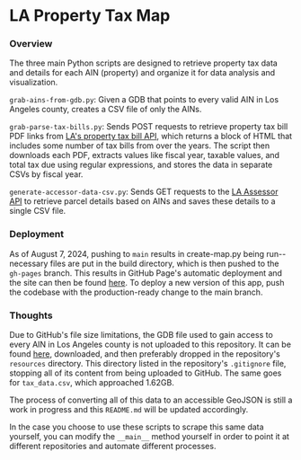 # LA Property Tax Map

### Overview
The three main Python scripts are designed to retrieve property tax data and details for each AIN (property) and organize it for data analysis and visualization.

`grab-ains-from-gdb.py`: Given a GDB that points to every valid AIN in Los Angeles county, creates a CSV file of only the AINs.

`grab-parse-tax-bills.py`: Sends POST requests to retrieve property tax bill PDF links from [LA's property tax bill API](https://ttc.lacounty.gov/secured-property-tax-results), which returns a block of HTML that includes some number of tax bills from over the years. The script then downloads each PDF, extracts values like fiscal year, taxable values, and total tax due using regular expressions, and stores the data in separate CSVs by fiscal year.

`generate-accessor-data-csv.py`: Sends GET requests to the [LA Assessor API](https://portal.assessor.lacounty.gov/) to retrieve parcel details based on AINs and saves these details to a single CSV file.

### Deployment
As of August 7, 2024, pushing to `main` results in create-map.py being run-- necessary files are put in the build directory, which is then pushed to the `gh-pages` branch. This results in GitHub Page's automatic deployment and the site can then be found [here](https://saulrichardson.github.io/california-property-tax). To deploy a new version of this app, push the codebase with the production-ready change to the main branch.

### Thoughts

Due to GitHub's file size limitations, the GDB file used to gain access to every AIN in Los Angeles county is not uploaded to this repository. It can be found [here](https://example.com), downloaded, and then preferably dropped in the repository's `resources` directory. This directory listed in the repository's `.gitignore` file, stopping all of its content from being uploaded to GitHub. The same goes for `tax_data.csv`, which approached 1.62GB.

The process of converting all of this data to an accessible GeoJSON is still a work in progress and this `README.md` will be updated accordingly.

In the case you choose to use these scripts to scrape this same data yourself, you can modify the `__main__` method yourself in order to point it at different repositories and automate different processes.
